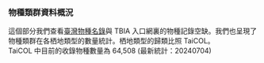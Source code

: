 ### 物種類群資料概況

這個部分我們查看[臺灣物種名錄](https://taicol.tw/)與 TBIA 入口網裏的物種記錄空缺。我們也呈現了物種類群在各栖地類型的數量統計。栖地類型的歸類比照 TaiCOL。<br>
TaiCOL 中目前的收錄物種數量為 64,508 (最新統計：20240704)<br>
